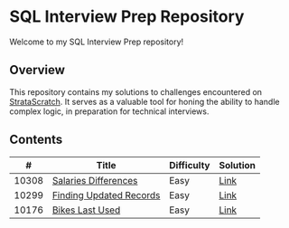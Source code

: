 # SQL Interview Prep Repository

Welcome to my SQL Interview Prep repository! 

## Overview
This repository contains my solutions to challenges encountered on [StrataScratch](https://www.stratascratch.com). It serves as a valuable tool for honing the ability to handle complex logic, in preparation for technical interviews.

 ## Contents


 
<table>
  <thead>
    <tr>
      <th>#</th>
      <th>Title</th>
      <th>Difficulty</th>
      <th>Solution</th>
    </tr>
  </thead>
  <tbody>
    <tr>      
      <td>10308</td>
      <td><a href="https://platform.stratascratch.com/coding/10308-salaries-differences?code_type=3">Salaries Differences</td>
      <td>Easy</td>
      <td><a href="sql/10308.sql">Link</a></td>
    </tr>
    <tr>      
      <td>10299</td>
      <td><a href="https://platform.stratascratch.com/coding/10299-finding-updated-records?code_type=3">Finding Updated Records</td>
      <td>Easy</td>
      <td><a href="sql/10299.sql">Link</a></td>
    </tr>
    <tr>      
      <td>10176</td>
      <td><a href="https://platform.stratascratch.com/coding/10176-bikes-last-used?code_type=3">Bikes Last Used</td>
      <td>Easy</td>
      <td><a href="sql/10176.sql">Link</a></td>
    </tr>
        <!-- Repeat the above pattern for each row in your data --> 
     
  </tbody>
</table>
